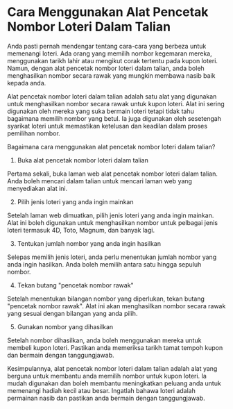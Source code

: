 Cara Menggunakan Alat Pencetak Nombor Loteri Dalam Talian
=========================================================

Anda pasti pernah mendengar tentang cara-cara yang berbeza untuk memenangi loteri. Ada orang yang memilih nombor kegemaran mereka, menggunakan tarikh lahir atau mengikut corak tertentu pada kupon loteri. Namun, dengan alat pencetak nombor loteri dalam talian, anda boleh menghasilkan nombor secara rawak yang mungkin membawa nasib baik kepada anda.

Alat pencetak nombor loteri dalam talian adalah satu alat yang digunakan untuk menghasilkan nombor secara rawak untuk kupon loteri. Alat ini sering digunakan oleh mereka yang suka bermain loteri tetapi tidak tahu bagaimana memilih nombor yang betul. Ia juga digunakan oleh sesetengah syarikat loteri untuk memastikan ketelusan dan keadilan dalam proses pemilihan nombor.

Bagaimana cara menggunakan alat pencetak nombor loteri dalam talian?

1. Buka alat pencetak nombor loteri dalam talian

Pertama sekali, buka laman web alat pencetak nombor loteri dalam talian. Anda boleh mencari dalam talian untuk mencari laman web yang menyediakan alat ini.

2. Pilih jenis loteri yang anda ingin mainkan

Setelah laman web dimuatkan, pilih jenis loteri yang anda ingin mainkan. Alat ini boleh digunakan untuk menghasilkan nombor untuk pelbagai jenis loteri termasuk 4D, Toto, Magnum, dan banyak lagi.

3. Tentukan jumlah nombor yang anda ingin hasilkan

Selepas memilih jenis loteri, anda perlu menentukan jumlah nombor yang anda ingin hasilkan. Anda boleh memilih antara satu hingga sepuluh nombor.

4. Tekan butang "pencetak nombor rawak"

Setelah menentukan bilangan nombor yang diperlukan, tekan butang "pencetak nombor rawak". Alat ini akan menghasilkan nombor secara rawak yang sesuai dengan bilangan yang anda pilih.

5. Gunakan nombor yang dihasilkan

Setelah nombor dihasilkan, anda boleh menggunakan mereka untuk membeli kupon loteri. Pastikan anda memeriksa tarikh tamat tempoh kupon dan bermain dengan tanggungjawab.

Kesimpulannya, alat pencetak nombor loteri dalam talian adalah alat yang berguna untuk membantu anda memilih nombor untuk kupon loteri. Ia mudah digunakan dan boleh membantu meningkatkan peluang anda untuk memenangi hadiah kecil atau besar. Ingatlah bahawa loteri adalah permainan nasib dan pastikan anda bermain dengan tanggungjawab.